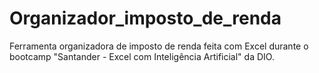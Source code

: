# Organizador_imposto_de_renda
Ferramenta organizadora de imposto de renda feita com Excel durante o bootcamp "Santander - Excel com Inteligência Artificial" da DIO.

